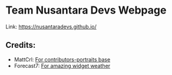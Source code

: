 # Team Nusantara Devs Webpage

Link: https://nusantaradevs.github.io/

## Credits:

- MattCrl: [For contributors-portraits base](https://github.com/MattCrl/Contributors-portraits)
- Forecast7: [For amazing widget weather](https://forecast7.com)
